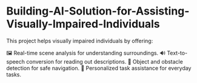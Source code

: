 # Building-AI-Solution-for-Assisting-Visually-Impaired-Individuals
This project helps visually impaired individuals by offering:

🖼️ Real-time scene analysis for understanding surroundings.
🔊 Text-to-speech conversion for reading out descriptions.
🛑 Object and obstacle detection for safe navigation.
🧠 Personalized task assistance for everyday tasks.
